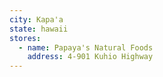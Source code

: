 ```yaml
---
city: Kapa'a
state: hawaii
stores:
  - name: Papaya's Natural Foods
    address: 4-901 Kuhio Highway
---
```

